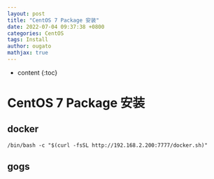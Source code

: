 ```yaml
---
layout: post
title: "CentOS 7 Package 安装"
date: 2022-07-04 09:37:38 +0800
categories: CentOS
tags: Install
author: ougato
mathjax: true
---
```


* content
{:toc}




# CentOS 7 Package 安装

## docker

``` shell
/bin/bash -c "$(curl -fsSL http://192.168.2.200:7777/docker.sh)"
```

## gogs

